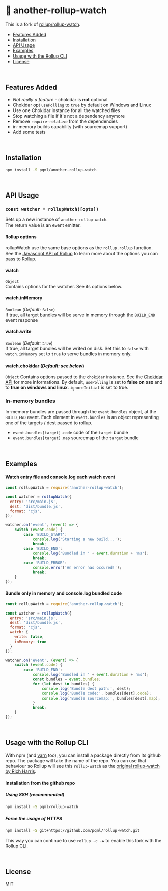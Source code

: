 # :mag_right: another-rollup-watch
This is a fork of [rollup/rollup-watch](http://github.com/rollup/rollup-watch).

* [Features Added](#features-added)
* [Installation](#installation)
* [API Usage](#api-usage)
* [Examples](#examples)
* [Usage with the Rollup CLI](#usage-with-the-rollup-cli)
* [License](#license)


<br>

## Features Added
* _Not really a feature_ - chokidar is **not** optional
* Chokidar opt `usePolling` to `true` by default on Windows and Linux
* Use one Chokidar instance for all the watched files
* Stop watching a file if it's not a dependency anymore
* Remove `require-relative` from the dependencies
* in-memory builds capability (with sourcemap support)
* Add some tests

<br>

## Installation
```sh
npm install -S pqml/another-rollup-watch
```

<br>

## API Usage

### `const watcher = rollupWatch([opts])`

Sets up a new instance of `another-rollup-watch`. <br>
The return value is an event emitter.

#### Rollup options

rollupWatch use the same base options as the `rollup.rollup` function. <br>
See the [Javascript API of Rollup](https://github.com/rollup/rollup/wiki/JavaScript-API#rolluprollup-options-) to learn more about the options you can pass to Rollup.

#### watch 
`Object` <br>
Contains options for the watcher. See its options below. 

#### watch.inMemory
`Boolean` (_Default: `false`_) <br> 
If true, all target bundles will be serve in memory through the `BUILD_END` event response

#### watch.write
`Boolean` (_Default: `true`_) <br> 
If true, all target bundles will be writed on disk. Set this to `false` with `watch.inMemory` set to `true` to serve bundles in memory only.

#### watch.chokidar (_Default: see below_)
`Object`
Contains options passed to the `chokidar` instance. See the [Chokidar API](https://github.com/paulmillr/chokidar#api) for more informations.
By default, `usePolling` is set to **false on osx** and to **true on windows and linux**. `ignoreInitial` is set to true.

### In-memory bundles
In-memory bundles are passed through the `event.bundles` object, at the `BUILD_END` event.
Each element in `event.bundles` is an object representing one of the targets / dest passed to rollup.

* `event.bundles[target].code` code of the `target` bundle
* `event.bundles[target].map` sourcemap of the `target` bundle

<br>

## Examples

#### Watch entry file and console.log each watch event
```javascript
const rollupWatch = require('another-rollup-watch');

const watcher = rollupWatch({
  entry: 'src/main.js',
  dest: 'dist/bundle.js',
  format: 'cjs',
});

watcher.on('event', (event) => {
    switch (event.code) {
        case 'BUILD_START':
            console.log('Starting a new build...');
            break;
        case 'BUILD_END':
            console.log('Bundled in ' + event.duration + 'ms');
            break;
        case 'BUILD_ERROR':
            console.error('An error has occured!');
            break;
    }
});
```

#### Bundle only in memory and console.log bundled code
```javascript
const rollupWatch = require('another-rollup-watch');

const watcher = rollupWatch({
  entry: 'src/main.js',
  dest: 'dist/bundle.js',
  format: 'cjs',
  watch: {
    write: false,
    inMemory: true
  }
});

watcher.on('event', (event) => {
    switch (event.code) {
        case 'BUILD_END':
            console.log('Bundled in ' + event.duration + 'ms');
            const bundles = event.bundles;
            for (let dest in bundles) {
                console.log('Bundle dest path:', dest);
                console.log('Bundle code:', bundles[dest].code);
                console.log('Bundle sourcemap:', bundles[dest].map);
            }
            break;
    }
});
```

<br>

## Usage with the Rollup CLI

With npm (and [yarn](https://github.com/yarnpkg) too), you can install a package directly from its github repo. The package will take the name of the repo. You can use that behaviour so Rollup will see this `rollup-watch` as the [original rollup-watch by Rich Harris](https://github.com/rollup/rollup-watch).

#### Installation from the github repo

##### Using SSH (recommanded)
```sh
npm install -S pqml/rollup-watch
```

##### Force the usage of HTTPS
```sh
npm install -S git+https://github.com/pqml/rollup-watch.git
```

This way you can continue to use `rollup -c -w` to enable this fork with the Rollup CLI.

<br>

## License
MIT